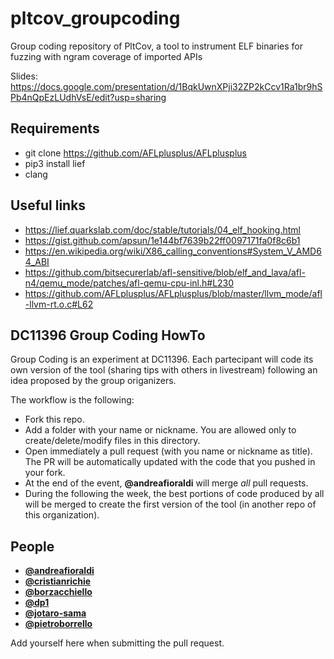 # pltcov_groupcoding

Group coding repository of PltCov, a tool to instrument ELF binaries for fuzzing with ngram coverage of imported APIs

Slides: https://docs.google.com/presentation/d/1BqkUwnXPji32ZP2kCcv1Ra1br9hSPb4nQpEzLUdhVsE/edit?usp=sharing

## Requirements

+ git clone https://github.com/AFLplusplus/AFLplusplus
+ pip3 install lief
+ clang

## Useful links

+ https://lief.quarkslab.com/doc/stable/tutorials/04_elf_hooking.html
+ https://gist.github.com/apsun/1e144bf7639b22ff0097171fa0f8c6b1
+ https://en.wikipedia.org/wiki/X86_calling_conventions#System_V_AMD64_ABI
+ https://github.com/bitsecurerlab/afl-sensitive/blob/elf_and_lava/afl-n4/qemu_mode/patches/afl-qemu-cpu-inl.h#L230
+ https://github.com/AFLplusplus/AFLplusplus/blob/master/llvm_mode/afl-llvm-rt.o.c#L62

## DC11396 Group Coding HowTo

Group Coding is an experiment at DC11396. Each partecipant will code its own version of the tool (sharing tips with others in livestream) following an idea proposed by the group origanizers.

The workflow is the following:

+ Fork this repo.
+ Add a folder with your name or nickname. You are allowed only to create/delete/modify files in this directory.
+ Open immediately a pull request (with you name or nickname as title). The PR will be automatically updated with the code that you pushed in your fork.
+ At the end of the event, **@andreafioraldi** will merge *all* pull requests.
+ During the following the week, the best portions of code produced by all will be merged to create the first version of the tool (in another repo of this organization).

## People

+ [**@andreafioraldi**](https://github.com/andreafioraldi)
+ [**@cristianrichie**](https://github.com/cristianassaiante)
+ [**@borzacchiello**](https://github.com/borzacchiello)
+ [**@dp1**](https://github.com/dp1)
+ [**@jotaro-sama**](https://github.com/jotaro-sama)
+ [**@pietroborrello**](https://github.com/pietroborrello)

Add yourself here when submitting the pull request.
